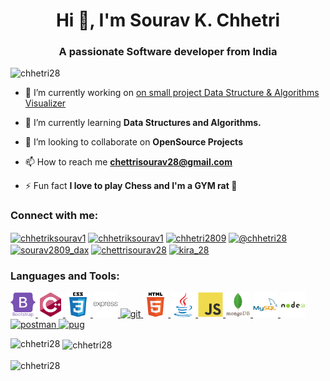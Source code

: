 <h1 align="center">Hi 👋, I'm Sourav K. Chhetri</h1>
<h3 align="center">A passionate Software developer from India</h3>

<p align="left"> <img src="https://komarev.com/ghpvc/?username=chhetri28&label=Profile%20views&color=0e75b6&style=flat" alt="chhetri28" /> </p>

- 🔭 I’m currently working on [on small project Data Structure  & Algorithms Visualizer](https://github.com/chhetri28/JS_learning)

- 🌱 I’m currently learning **Data Structures and Algorithms.**

- 👯 I’m looking to collaborate on **OpenSource Projects**

- 📫 How to reach me **chettrisourav28@gmail.com**

- ⚡ Fun fact **I love to play Chess and I'm a GYM rat 💪**

<h3 align="left">Connect with me:</h3>
<p align="left">
<a href="https://codepen.io/chhetriksourav1" target="blank"><img align="center" src="https://raw.githubusercontent.com/rahuldkjain/github-profile-readme-generator/master/src/images/icons/Social/codepen.svg" alt="chhetriksourav1" height="30" width="40" /></a>
<a href="https://twitter.com/chhetriksourav1" target="blank"><img align="center" src="https://raw.githubusercontent.com/rahuldkjain/github-profile-readme-generator/master/src/images/icons/Social/twitter.svg" alt="chhetriksourav1" height="30" width="40" /></a>
<a href="https://linkedin.com/in/chhetri2809" target="blank"><img align="center" src="https://raw.githubusercontent.com/rahuldkjain/github-profile-readme-generator/master/src/images/icons/Social/linked-in-alt.svg" alt="chhetri2809" height="30" width="40" /></a>
<a href="https://hashnode.com/@chhetri28" target="blank"><img align="center" src="https://raw.githubusercontent.com/rahuldkjain/github-profile-readme-generator/master/src/images/icons/Social/hashnode.svg" alt="@chhetri28" height="30" width="40" /></a>
<a href="https://www.codechef.com/users/sourav2809_dax" target="blank"><img align="center" src="https://cdn.jsdelivr.net/npm/simple-icons@3.1.0/icons/codechef.svg" alt="sourav2809_dax" height="30" width="40" /></a>
<a href="https://www.leetcode.com/chettrisourav28" target="blank"><img align="center" src="https://raw.githubusercontent.com/rahuldkjain/github-profile-readme-generator/master/src/images/icons/Social/leet-code.svg" alt="chettrisourav28" height="30" width="40" /></a>
<a href="https://auth.geeksforgeeks.org/user/kira_28" target="blank"><img align="center" src="https://raw.githubusercontent.com/rahuldkjain/github-profile-readme-generator/master/src/images/icons/Social/geeks-for-geeks.svg" alt="kira_28" height="30" width="40" /></a>
</p>

<h3 align="left">Languages and Tools:</h3>
<p align="left"> <a href="https://getbootstrap.com" target="_blank" rel="noreferrer"> <img src="https://raw.githubusercontent.com/devicons/devicon/master/icons/bootstrap/bootstrap-plain-wordmark.svg" alt="bootstrap" width="40" height="40"/> </a> <a href="https://www.w3schools.com/cpp/" target="_blank" rel="noreferrer"> <img src="https://raw.githubusercontent.com/devicons/devicon/master/icons/cplusplus/cplusplus-original.svg" alt="cplusplus" width="40" height="40"/> </a> <a href="https://www.w3schools.com/css/" target="_blank" rel="noreferrer"> <img src="https://raw.githubusercontent.com/devicons/devicon/master/icons/css3/css3-original-wordmark.svg" alt="css3" width="40" height="40"/> </a> <a href="https://expressjs.com" target="_blank" rel="noreferrer"> <img src="https://raw.githubusercontent.com/devicons/devicon/master/icons/express/express-original-wordmark.svg" alt="express" width="40" height="40"/> </a> <a href="https://git-scm.com/" target="_blank" rel="noreferrer"> <img src="https://www.vectorlogo.zone/logos/git-scm/git-scm-icon.svg" alt="git" width="40" height="40"/> </a> <a href="https://www.w3.org/html/" target="_blank" rel="noreferrer"> <img src="https://raw.githubusercontent.com/devicons/devicon/master/icons/html5/html5-original-wordmark.svg" alt="html5" width="40" height="40"/> </a> <a href="https://www.java.com" target="_blank" rel="noreferrer"> <img src="https://raw.githubusercontent.com/devicons/devicon/master/icons/java/java-original.svg" alt="java" width="40" height="40"/> </a> <a href="https://developer.mozilla.org/en-US/docs/Web/JavaScript" target="_blank" rel="noreferrer"> <img src="https://raw.githubusercontent.com/devicons/devicon/master/icons/javascript/javascript-original.svg" alt="javascript" width="40" height="40"/> </a> <a href="https://www.mongodb.com/" target="_blank" rel="noreferrer"> <img src="https://raw.githubusercontent.com/devicons/devicon/master/icons/mongodb/mongodb-original-wordmark.svg" alt="mongodb" width="40" height="40"/> </a> <a href="https://www.mysql.com/" target="_blank" rel="noreferrer"> <img src="https://raw.githubusercontent.com/devicons/devicon/master/icons/mysql/mysql-original-wordmark.svg" alt="mysql" width="40" height="40"/> </a> <a href="https://nodejs.org" target="_blank" rel="noreferrer"> <img src="https://raw.githubusercontent.com/devicons/devicon/master/icons/nodejs/nodejs-original-wordmark.svg" alt="nodejs" width="40" height="40"/> </a> <a href="https://postman.com" target="_blank" rel="noreferrer"> <img src="https://www.vectorlogo.zone/logos/getpostman/getpostman-icon.svg" alt="postman" width="40" height="40"/> </a> <a href="https://pugjs.org" target="_blank" rel="noreferrer"> <img src="https://cdn.worldvectorlogo.com/logos/pug.svg" alt="pug" width="40" height="40"/> </a> </p>

<p><img align="left" src="https://github-readme-stats.vercel.app/api/top-langs?username=chhetri28&show_icons=true&locale=en&layout=compact" alt="chhetri28" /></p>

<p>&nbsp;<img align="center" src="https://github-readme-stats.vercel.app/api?username=chhetri28&show_icons=true&locale=en" alt="chhetri28" /></p>

<p><img align="center" src="https://github-readme-streak-stats.herokuapp.com/?user=chhetri28&" alt="chhetri28" /></p>

